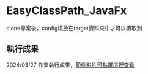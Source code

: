 # EasyClassPath_JavaFx

clone專案後，config檔放在target資料夾中才可以讀取到

執行成果
---
2024/03/27 作業執行成果，[範例影片可點選這裡查看](https://drive.google.com/file/d/18m_mX92NJb90znGLE_X1JzCmGd7H7P9I/view?usp=drive_link)<br>
